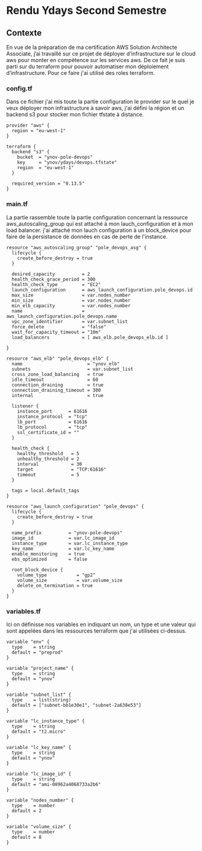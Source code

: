# Rendu Ydays Second Semestre 

## Contexte
En vue de la préparation de ma certification AWS Solution Architecte Associate, j’ai travaillé sur ce projet de déployer d’infrastructure sur le cloud aws pour monter en compètence sur les services aws. De ce fait je suis parti sur du terraform pour pouvoir automatiser mon déploiement d’infrastructure. 
Pour ce faire j'ai utilisé des roles terraform.

### config.tf
Dans ce fichier j'ai mis toute la partie configuration le provider sur le quel je veux déployer mon infrastructure à savoir aws, j'ai défini la région et un backend s3 pour stocker mon fichier tfstate à distance.
```
provider "aws" {
  region = "eu-west-1"
}

terraform {
  backend "s3" {
    bucket  = "ynov-pole-devops"
    key     = "ynov/ydays/devops.tfstate"
    region  = "eu-west-1"
  }

  required_version = "0.13.5"
}
```

### main.tf
La partie rassemble toute la partie configuration concernant la ressource aws_autoscaling_group qui est attaché à  mon lauch_configuration et à mon load balancer.
j'ai attaché mon lauch configuration à un block_device pour faire de la persistance de données en cas de perte de l'instance.
```
resource "aws_autoscaling_group" "pole_devops_asg" {
  lifecycle {
    create_before_destroy = true
  }

  desired_capacity          = 2
  health_check_grace_period = 300
  health_check_type         = "EC2"
  launch_configuration      = aws_launch_configuration.pole_devops.id
  max_size                  = var.nodes_number
  min_size                  = var.nodes_number
  min_elb_capacity          = var.nodes_number
  name                      = aws_launch_configuration.pole_devops.name
  vpc_zone_identifier       = var.subnet_list
  force_delete              = "false"
  wait_for_capacity_timeout = "10m"
  load_balancers            = [ aws_elb.pole_devops_elb.id ]
  
}

resource "aws_elb" "pole_devops_elb" {
  name                        = "ynov_elb"
  subnets                     = var.subnet_list
  cross_zone_load_balancing   = true
  idle_timeout                = 60
  connection_draining         = true
  connection_draining_timeout = 300
  internal                    = true

  listener {
    instance_port      = 61616
    instance_protocol  = "tcp"
    lb_port            = 61616
    lb_protocol        = "tcp"
    ssl_certificate_id = ""
  }

  health_check {
    healthy_threshold   = 5
    unhealthy_threshold = 2
    interval            = 30
    target              = "TCP:61616"
    timeout             = 5
  }

  tags = local.default_tags
}

resource "aws_launch_configuration" "pole_devops" {
  lifecycle {
    create_before_destroy = true
  }

  name_prefix          = "ynov-pole-devops"
  image_id             = var.lc_image_id
  instance_type        = var.lc_instance_type
  key_name             = var.lc_key_name
  enable_monitoring    = true
  ebs_optimized        = false

  root_block_device {
    volume_type           = "gp2"
    volume_size           = var.volume_size
    delete_on_termination = true
  }
}
```
### variables.tf
Ici on définisse nos variables en indiquant un nom, un type et une valeur qui sont appelées dans les ressources terraform que j'ai utilisées ci-dessus.
```
variable "env" {
  type    = string
  default = "preprod"
}

variable "project_name" {
  type    = string
  default = "ynov"
}

variable "subnet_list" {
  type    = list(string)
  default = ["subnet-bb1e30e1", "subnet-2a638e53"]
}

variable "lc_instance_type" {
  type    = string
  default = "t2.micro"
}

variable "lc_key_name" {
  type    = string
  default = "ynov"
}

variable "lc_image_id" {
  type    = string
  default = "ami-08962a4068733a2b6"
}

variable "nodes_number" {
  type    = number
  default = 2
}

variable "volume_size" {
  type    = number
  default = 8
}
```
